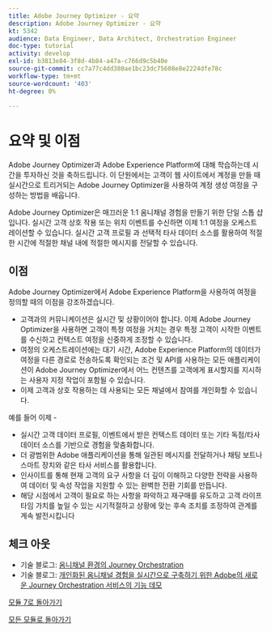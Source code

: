 ```yaml
---
title: Adobe Journey Optimizer - 요약
description: Adobe Journey Optimizer - 요약
kt: 5342
audience: Data Engineer, Data Architect, Orchestration Engineer
doc-type: tutorial
activity: develop
exl-id: b3813e84-3f8d-4b84-a47a-c766d9c5b40e
source-git-commit: cc7a77c4dd380ae1bc23dc75608e8e2224dfe78c
workflow-type: tm+mt
source-wordcount: '403'
ht-degree: 0%

---
```


# 요약 및 이점

Adobe Journey Optimizer과 Adobe Experience Platform에 대해 학습하는데 시간을 투자하신 것을 축하드립니다.
이 단원에서는 고객이 웹 사이트에서 계정을 만들 때 실시간으로 트리거되는 Adobe Journey Optimizer을 사용하여 계정 생성 여정을 구성하는 방법을 배웁니다.

Adobe Journey Optimizer은 매끄러운 1:1 옴니채널 경험을 만들기 위한 단일 스톱 샵입니다. 실시간 고객 상호 작용 또는 위치 이벤트를 수신하면 이제 1:1 여정을 오케스트레이션할 수 있습니다. 실시간 고객 프로필 과 선택적 타사 데이터 소스를 활용하여 적절한 시간에 적절한 채널 내에 적절한 메시지를 전달할 수 있습니다.

## 이점

Adobe Journey Optimizer에서 Adobe Experience Platform을 사용하여 여정을 정의할 때의 이점을 강조하겠습니다.

- 고객과의 커뮤니케이션은 실시간 및 상황이어야 합니다. 이제 Adobe Journey Optimizer을 사용하면 고객이 특정 여정을 거치는 경우 특정 고객이 시작한 이벤트를 수신하고 컨텍스트 여정을 신중하게 조정할 수 있습니다.
- 여정의 오케스트레이션에는 대기 시간, Adobe Experience Platform의 데이터가 여정을 다른 경로로 전송하도록 확인되는 조건 및 API를 사용하는 모든 애플리케이션이 Adobe Journey Optimizer에서 어느 컨텐츠를 고객에게 표시할지를 지시하는 사용자 지정 작업이 포함될 수 있습니다.
- 이제 고객과 상호 작용하는 데 사용되는 모든 채널에서 참여를 개인화할 수 있습니다.

예를 들어 이제 -

- 실시간 고객 데이터 프로필, 이벤트에서 받은 컨텍스트 데이터 또는 기타 독점/타사 데이터 소스를 기반으로 경험을 맞춤화합니다.
- 더 광범위한 Adobe 애플리케이션을 통해 일관된 메시지를 전달하거나 채팅 보트나 스마트 장치와 같은 타사 서비스를 활용합니다.
- 인사이트를 통해 현재 고객의 요구 사항을 더 깊이 이해하고 다양한 전략을 사용하여 데이터 및 속성 작업을 지원할 수 있는 완벽한 전환 기회를 만듭니다.
- 해당 시점에서 고객이 필요로 하는 사항을 파악하고 재구매를 유도하고 고객 라이프타임 가치를 높일 수 있는 시기적절하고 상황에 맞는 후속 조치를 조정하여 관계를 계속 발전시킵니다

## 체크 아웃

- 기술 블로그: [옴니채널 환경의 Journey Orchestration](https://medium.com/adobetech/journey-orchestration-in-an-omnichannel-world-3a2d32d556d9)
- 기술 블로그: [개인화된 옴니채널 경험을 실시간으로 구축하기 위한 Adobe의 새로운 Journey Orchestration 서비스의 기능 데모](https://medium.com/adobetech/demonstrating-the-power-of-adobes-new-journey-orchestration-service-to-build-personalized-aa60d88cd34)

[모듈 7로 돌아가기](./journey-orchestration-create-account.md)

[모든 모듈로 돌아가기](../../overview.md)
